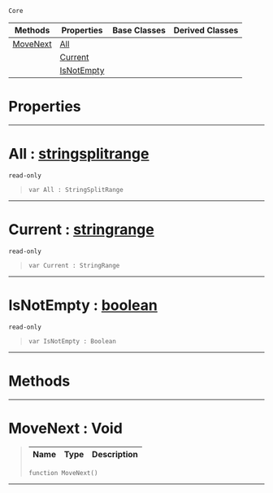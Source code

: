  `Core`

|Methods|Properties|Base Classes|Derived Classes|
|---|---|---|---|
|[ MoveNext](stringsplitrange.md#movenext-void)|[ All](stringsplitrange.md#all-zilch-engine-document)| | |
| |[ Current](stringsplitrange.md#current-zilch-engine-docu)| | |
| |[ IsNotEmpty](stringsplitrange.md#isnotempty-zilch-engine-d)| | |


 #  Properties


---  
 #  All : [stringsplitrange](stringsplitrange.md)

 `read-only`

> 
> ``` lang=cpp, name=Nada
> var All : StringSplitRange


---  
 #  Current : [stringrange](stringrange.md)

 `read-only`

> 
> ``` lang=cpp, name=Nada
> var Current : StringRange


---  
 #  IsNotEmpty : [boolean](boolean.md)

 `read-only`

> 
> ``` lang=cpp, name=Nada
> var IsNotEmpty : Boolean


---  
 #  Methods


---  
 #  MoveNext : Void

> 
> |Name|Type|Description|
> |---|---|---|
> ``` lang=cpp, name=Nada
> function MoveNext()
> ``` 


---  
 

 